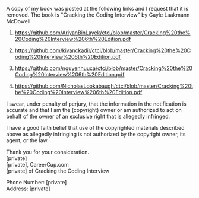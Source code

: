 A copy of my book was posted at the following links and I request that
it is removed. The book is "Cracking the Coding Interview" by Gayle
Laakmann McDowell.

1. https://github.com/AriyanBinLayek/ctci/blob/master/Cracking%20the%20Coding%20Interview%206th%20Edition.pdf

2. https://github.com/kivanckadir/ctci/blob/master/Cracking%20the%20Coding%20Interview%206th%20Edition.pdf

3. https://github.com/nguyenhuuca/ctci/blob/master/Cracking%20the%20Coding%20Interview%206th%20Edition.pdf

4. https://github.com/NicholasLookabaugh/ctci/blob/master/Cracking%20the%20Coding%20Interview%206th%20Edition.pdf

I swear, under penalty of perjury, that the information in the
notification is accurate and that I am the (copyright) owner or am
authorized to act on behalf of the owner of an exclusive right that is
allegedly infringed.

I have a good faith belief that use of the copyrighted materials
described above as allegedly infringing is not authorized by the
copyright owner, its agent, or the law.

Thank you for your consideration.  
[private]  
[private], CareerCup.com  
[private] of Cracking the Coding Interview

Phone Number: [private]  
Address: [private]
